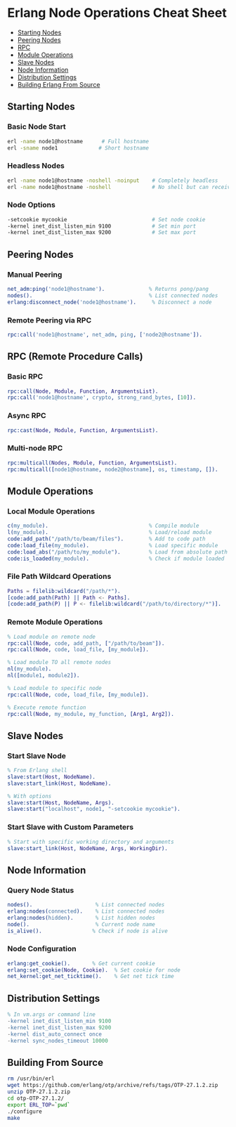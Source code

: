 # Erlang Node Operations Cheat Sheet

- [Starting Nodes](#starting-nodes)
- [Peering Nodes](#peering-nodes)
- [RPC](#rpc)
- [Module Operations](#module-operations)
- [Slave Nodes](#slave-nodes)
- [Node Information](#node-information)
- [Distribution Settings](#distribution-settings)
- [Building Erlang From Source](#building-from-source)

## Starting Nodes

### Basic Node Start
```bash
erl -name node1@hostname      # Full hostname
erl -sname node1             # Short hostname
```

### Headless Nodes
```bash
erl -name node1@hostname -noshell -noinput    # Completely headless
erl -name node1@hostname -noshell             # No shell but can receive input
```

### Node Options
```bash
-setcookie mycookie                           # Set node cookie
-kernel inet_dist_listen_min 9100             # Set min port
-kernel inet_dist_listen_max 9200             # Set max port
```

## Peering Nodes

### Manual Peering
```erlang
net_adm:ping('node1@hostname').              % Returns pong/pang
nodes().                                     % List connected nodes
erlang:disconnect_node('node1@hostname').     % Disconnect a node
```

### Remote Peering via RPC
```erlang
rpc:call('node1@hostname', net_adm, ping, ['node2@hostname']).
```

## RPC (Remote Procedure Calls)

### Basic RPC
```erlang
rpc:call(Node, Module, Function, ArgumentsList).
rpc:call('node1@hostname', crypto, strong_rand_bytes, [10]).
```

### Async RPC
```erlang
rpc:cast(Node, Module, Function, ArgumentsList).
```

### Multi-node RPC
```erlang
rpc:multicall(Nodes, Module, Function, ArgumentsList).
rpc:multicall([node1@hostname, node2@hostname], os, timestamp, []).
```

## Module Operations

### Local Module Operations
```erlang
c(my_module).                                % Compile module
l(my_module).                                % Load/reload module
code:add_path("/path/to/beam/files").        % Add to code path
code:load_file(my_module).                   % Load specific module
code:load_abs("/path/to/my_module").         % Load from absolute path
code:is_loaded(my_module).                   % Check if module loaded
```

### File Path Wildcard Operations
```erlang
Paths = filelib:wildcard("/path/*").                                   % Create multipath from glob expression
[code:add_path(Path) || Path <- Paths].                                % Add all paths to code path
[code:add_path(P) || P <- filelib:wildcard("/path/to/directory/*")].   % As a compact single expression
```

### Remote Module Operations
```erlang
% Load module on remote node
rpc:call(Node, code, add_path, ["/path/to/beam"]).
rpc:call(Node, code, load_file, [my_module]).

% Load module TO all remote nodes
nl(my_module).
nl([module1, module2]).

% Load module to specific node
rpc:call(Node, code, load_file, [my_module]).

% Execute remote function
rpc:call(Node, my_module, my_function, [Arg1, Arg2]).
```

## Slave Nodes

### Start Slave Node
```erlang
% From Erlang shell
slave:start(Host, NodeName).
slave:start_link(Host, NodeName).

% With options
slave:start(Host, NodeName, Args).
slave:start("localhost", node1, "-setcookie mycookie").
```

### Start Slave with Custom Parameters
```erlang
% Start with specific working directory and arguments
slave:start_link(Host, NodeName, Args, WorkingDir).
```

## Node Information

### Query Node Status
```erlang
nodes().                    % List connected nodes
erlang:nodes(connected).    % List connected nodes
erlang:nodes(hidden).       % List hidden nodes
node().                     % Current node name
is_alive().                % Check if node is alive
```

### Node Configuration
```erlang
erlang:get_cookie().       % Get current cookie
erlang:set_cookie(Node, Cookie).  % Set cookie for node
net_kernel:get_net_ticktime().    % Get net tick time
```

## Distribution Settings
```erlang
% In vm.args or command line
-kernel inet_dist_listen_min 9100
-kernel inet_dist_listen_max 9200
-kernel dist_auto_connect once
-kernel sync_nodes_timeout 10000
```

## Building From Source
```bash
rm /usr/bin/erl
wget https://github.com/erlang/otp/archive/refs/tags/OTP-27.1.2.zip
unzip OTP-27.1.2.zip
cd otp-OTP-27.1.2/
export ERL_TOP=`pwd`
./configure
make
```
